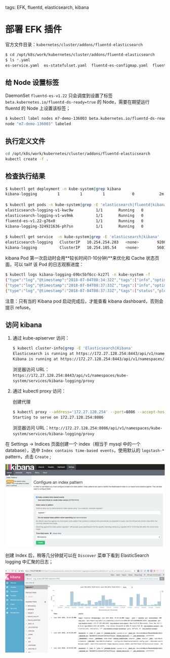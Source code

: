 <!-- toc -->

tags: EFK, fluentd, elasticsearch, kibana

# 部署 EFK 插件

官方文件目录：`kubernetes/cluster/addons/fluentd-elasticsearch`

``` bash
$ cd /opt/k8s/work/kubernetes/cluster/addons/fluentd-elasticsearch
$ ls *.yaml
es-service.yaml  es-statefulset.yaml  fluentd-es-configmap.yaml  fluentd-es-ds.yaml  kibana-deployment.yaml  kibana-service.yaml
```

## 给 Node 设置标签

DaemonSet `fluentd-es-v1.22` 只会调度到设置了标签 `beta.kubernetes.io/fluentd-ds-ready=true` 的 Node，需要在期望运行 fluentd 的 Node 上设置该标签；

``` bash
$ kubectl label nodes m7-demo-136003 beta.kubernetes.io/fluentd-ds-ready=true
node "m7-demo-136003" labeled
```

## 执行定义文件

``` bash
cd /opt/k8s/work/kubernetes/cluster/addons/fluentd-elasticsearch
kubectl create -f .
```

## 检查执行结果

``` bash
$ kubectl get deployment -n kube-system|grep kibana
kibana-logging         1         1         1            0           2m

$ kubectl get pods -n kube-system|grep -E 'elasticsearch|fluentd|kibana'
elasticsearch-logging-v1-kwc9w          1/1       Running   0          4m
elasticsearch-logging-v1-ws9mk          1/1       Running   0          4m
fluentd-es-v1.22-g76x0                  1/1       Running   0          4m
kibana-logging-324921636-ph7sn          1/1       Running   0          4m

$ kubectl get service  -n kube-system|grep -E 'elasticsearch|kibana'
elasticsearch-logging   ClusterIP   10.254.254.203   <none>        9200/TCP        4m
kibana-logging          ClusterIP   10.254.105.54    <none>        5601/TCP        4m
```

kibana Pod 第一次启动时会用**较长时间(1-10分钟)**来优化和 Cache 状态页面，可以 tailf 该 Pod 的日志观察进度：

``` bash
$ kubectl logs kibana-logging-69bc5bf6cc-kz27l -n kube-system -f
{"type":"log","@timestamp":"2018-07-04T08:34:32Z","tags":["info","optimize"],"pid":1,"message":"Optimizing and caching bundles for graph, ml, kibana, stateSessionStorageRedirect, timelion and status_page. This may take a few minutes"}
{"type":"log","@timestamp":"2018-07-04T08:37:33Z","tags":["info","optimize"],"pid":1,"message":"Optimization of bundles for graph, ml, kibana, stateSessionStorageRedirect, timelion and status_page complete in 180.78 seconds"}
{"type":"log","@timestamp":"2018-07-04T08:37:33Z","tags":["status","plugin:kibana@5.5.1","info"],"pid":1,"state":"green","message":"Status changed from uninitialized to green - Ready","prevState":"uninitialized","prevMsg":"uninitialized"}
```

注意：只有当的 Kibana pod 启动完成后，才能查看 kibana dashboard，否则会提示 refuse。

## 访问 kibana

1. 通过 kube-apiserver 访问：

    ``` bash
    $ kubectl cluster-info|grep -E 'Elasticsearch|Kibana'
    Elasticsearch is running at https://172.27.128.254:8443/api/v1/namespaces/kube-system/services/elasticsearch-logging/proxy
    Kibana is running at https://172.27.128.254:8443/api/v1/namespaces/kube-system/services/kibana-logging/proxy
    ```

    浏览器访问 URL： `https://172.27.128.254:8443/api/v1/namespaces/kube-system/services/kibana-logging/proxy`

1. 通过 kubectl proxy 访问：

    创建代理

    ``` bash
    $ kubectl proxy --address='172.27.128.254' --port=8086 --accept-hosts='^*$'
    Starting to serve on 172.27.128.254:8086
    ```

    浏览器访问 URL：`http://172.27.128.254:8086/api/v1/namespaces/kube-system/services/kibana-logging/proxy`

在 Settings -> Indices 页面创建一个 index（相当于 mysql 中的一个 database），选中 `Index contains time-based events`，使用默认的 `logstash-*` pattern，点击 `Create` ;

![es-setting](./images/es-setting.png)

创建 Index 后，稍等几分钟就可以在 `Discover` 菜单下看到 ElasticSearch logging 中汇聚的日志；

![es-home](./images/es-home.png)